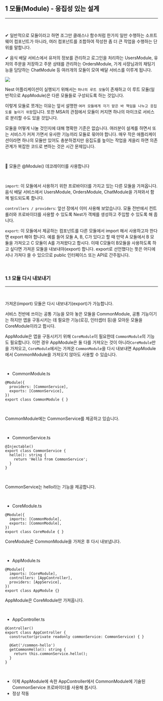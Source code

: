 ## 1 모듈(Module) - 응집성 있는 설계

---

<bR>

✔ 일반적으로 모듈이라고 하면 조그만 클래스나 함수처럼 한가지 일만 수행하는 소프트웨어 컴포넌트가 아니라, 여러 컴포넌트를 조합하여 작성한 좀 더 큰 작업을 수행하는 단위를 말합니다.

✔ 음식 배달 서비스에서 유저의 정보를 관리하고 로그인을 처리하는 UsersModule, 유저의 주문을 저장하고 주문 상태를 관리하는 OrdersModule, 가게 사장님과의 채팅기능을 담당하는 ChatModule 등 여러개의 모듈이 모여 배달 서비스를 이루게 됩니다.

<IMG SRC="https://wikidocs.net/images/page/148982/01.png">

<BR>

Nest 어플리케이션이 실행되기 위해서는 `하나의 루트 모듈`이 존재하고 이 루트 모듈(일반적으로 AppModule)은 다른 모듈들로 구성되도록 하는 것입니다.

이렇게 모듈로 쪼개는 이유는 앞서 설명한 `여러 모듈에게 각기 맡은 바 책임을 나누고 응집도를 높이기 위함`입니다. 또한 MSA의 관점에서 모듈이 커지면 하나의 마이크로 서비스로 분리할 수도 있을 것입니다.

모듈을 어떻게 나눌 것인지에 대해 명확한 기준은 없습니다. 여러분이 설계를 하면서 또는 서비스가 커져 가면서 유사한 기능끼리 모듈로 묶어야 합니다. 매우 작은 애플리케이션이라면 하나의 모듈만 있어도 충분하겠지만 응집도를 높이는 작업을 게을리 하면 의존관계가 복잡한 코드로 변하는 것은 시간 문제입니다.

<BR>

📌 모듈은 @Module() 데코레이터를 사용합니다

<BR>

`import`: 이 모듈에서 사용하기 위한 프로바이더를 가지고 있는 다른 모듈을 가져옵니다. 음식 배달 서비스에서 UsersModule, OrdersModule, ChatModule을 가져와서 함께 빌드되도록 합니다.

`controllers / providers`: 앞선 장에서 이미 사용해 보았습니다. 모듈 전반에서 컨트롤러와 프로바이더를 사용할 수 있도록 Nest가 객체를 생성하고 주입할 수 있도록 해 줍니다.

`export`: 이 모듈에서 제공하는 컴포넌트를 다른 모듈에서 import 해서 사용하고자 한다면 export 해야 합니다. 예를 들어 모듈 A, B, C가 있다고 할 때 만약 A 모듈에서 B 모듈을 가져오고 C 모듈이 A를 가져왔다고 합시다. 이때 C모듈이 B모듈을 사용하도록 하고 싶다면 가져온 모듈을 내보내야(export) 합니다. export로 선언했다는 뜻은 어디에서나 가져다 쓸 수 있으므로 public 인터페이스 또는 API로 간주됩니다.

<bR>

### 1.1 모듈 다시 내보내기

---

<bR>

가져온(import) 모듈은 다시 내보내기(export)가 가능합니다.

서비스 전반에 쓰이는 공통 기능을 모아 놓은 모듈을 CommonModule, 공통 기능이기는 하지만 앱을 구동시키는 데 필요한 기능(로깅, 인터셉터 등)을 모아둔 모듈을 CoreModule이라고 합시다.

AppModule은 앱을 구동시키기 위해 `CoreModule`이 필요한데 `CommonModule`의 기능도 필요합니다. 이런 경우 AppModule은 둘 다를 가져오는 것이 아니라`CoreModule`만을 가져오고, `CoreModule`에서는 가져온 `CommonModule`을 다시 내보내면 AppModule에서 CommonModule을 가져오지 않아도 사용할 수 있습니다.

<BR>

- CommonModule.ts

```JS
@Module({
  providers: [CommonService],
  exports: [CommonService],
})
export class CommonModule { }
```

<BR>

CommonModule에는 CommonService를 제공하고 있습니다.

<BR>

- CommonService.ts

```JS
@Injectable()
export class CommonService {
  hello(): string {
    return 'Hello from CommonService';
  }
}
```

<BR>

CommonService는 hello라는 기능을 제공합니다.

<BR>

- CoreModule.ts

```JS
@Module({
  imports: [CommonModule],
  exports: [CommonModule],
})
export class CoreModule { }
```

CoreModule은 CommonModule을 가져온 후 다시 내보냅니다.

<BR>

- AppModule.ts

```JS
@Module({
  imports: [CoreModule],
  controllers: [AppController],
  providers: [AppService],
})
export class AppModule {}
```

AppModule은 CoreModule만 가져옵니다.

<BR>

- AppController.ts

```JS
@Controller()
export class AppController {
  constructor(private readonly commonService: CommonService) { }

  @Get('/common-hello')
  getCommonHello(): string {
    return this.commonService.hello();
  }
}
```

<BR>

- 이제 AppModule에 속한 AppController에서 CommonModule에 기술된 CommonService 프로바이더를 사용해 봅시다.
- 정상 작동
